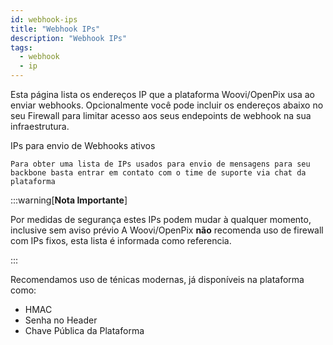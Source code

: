 ```yaml
---
id: webhook-ips
title: "Webhook IPs"
description: "Webhook IPs"
tags:
  - webhook
  - ip
---
```


Esta página lista os endereços IP que a plataforma Woovi/OpenPix usa ao enviar webhooks. Opcionalmente você pode incluir os endereços abaixo no seu Firewall para limitar acesso aos seus endepoints de webhook na sua infraestrutura. 


IPs para envio de Webhooks ativos
```
Para obter uma lista de IPs usados para envio de mensagens para seu backbone basta entrar em contato com o time de suporte via chat da plataforma
```


:::warning[**Nota Importante**]

Por medidas de segurança estes IPs podem mudar à qualquer momento, inclusive sem aviso prévio
A Woovi/OpenPix **não** recomenda uso de firewall com IPs fixos, esta lista é informada como referencia. 

:::

Recomendamos uso de ténicas modernas, já disponíveis na plataforma como:

- HMAC
- Senha no Header
- Chave Pública da Plataforma

